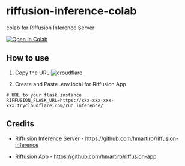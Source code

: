 # riffusion-inference-colab
colab for Riffusion Inference Server

[![Open In Colab](https://colab.research.google.com/assets/colab-badge.svg)](https://colab.research.google.com/github/thx-pw/riffusion-inference-colab/blob/main/riffusion_inference_colab.ipynb)


## How to use
1. Copy the URL
![croudflare](https://github.com/thx-pw/riffusion-inference-colab/raw/main/images/trycroudflare.png)

2. Create and Paste .env.local for Riffusion App
```
# URL to your flask instance
RIFFUSION_FLASK_URL=https://xxx-xxx-xxx-xxx.trycloudflare.com/run_inference/
```

## Credits
- Riffusion Inference Server - https://github.com/hmartiro/riffusion-inference

- Riffusion App - https://github.com/hmartiro/riffusion-app
